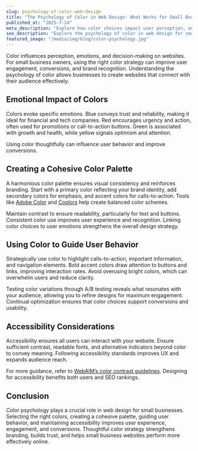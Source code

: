 ```yaml
---
slug: psychology-of-color-web-design
title: "The Psychology of Color in Web Design: What Works for Small Businesses"
published_at: "2025-7-24"
meta_description: "Explore how color choices impact user perception, engagement, and conversions on small business websites, and learn how to apply psychology-driven design principles."
seo_description: "Explore the psychology of color in web design for small businesses. Learn how to choose brand colors, create cohesive palettes, guide user behavior, enhance conversions, and improve UX while building trust and credibility online."
featured_image: "/media/img/blog/color-psychology.jpg"
---
```


Color influences perception, emotions, and decision-making on websites. For small business owners, using the right color strategy can improve user engagement, conversions, and brand recognition. Understanding the psychology of color allows businesses to create websites that connect with their audience effectively.

## Emotional Impact of Colors

Colors evoke specific emotions. Blue conveys trust and reliability, making it ideal for financial and tech companies. Red encourages urgency and action, often used for promotions or call-to-action buttons. Green is associated with growth and health, while yellow signals optimism and attention.

Using color thoughtfully can influence user behavior and improve conversions.

## Creating a Cohesive Color Palette

A harmonious color palette ensures visual consistency and reinforces branding. Start with a primary color reflecting your brand identity, add secondary colors for emphasis, and accent colors for calls-to-action. Tools like [Adobe Color](https://color.adobe.com/create) and [Coolors](https://coolors.co/) help create balanced color schemes.

Maintain contrast to ensure readability, particularly for text and buttons. Consistent color use improves user experience and recognition. Linking color choices to user emotions strengthens the overall design strategy.

## Using Color to Guide User Behavior

Strategically use color to highlight calls-to-action, important information, and navigation elements. Bold accent colors draw attention to buttons and links, improving interaction rates. Avoid overusing bright colors, which can overwhelm users and reduce clarity.

Testing color variations through A/B testing reveals what resonates with your audience, allowing you to refine designs for maximum engagement. Continual optimization ensures that color choices support conversions and usability.

## Accessibility Considerations

Accessibility ensures all users can interact with your website. Ensure sufficient contrast, readable fonts, and alternative indicators beyond color to convey meaning. Following accessibility standards improves UX and expands audience reach. 

For more guidance, refer to [WebAIM’s color contrast guidelines](https://webaim.org/resources/contrastchecker/). Designing for accessibility benefits both users and SEO rankings.

## Conclusion

Color psychology plays a crucial role in web design for small businesses. Selecting the right colors, creating a cohesive palette, guiding user behavior, and maintaining accessibility improves user experience, engagement, and conversions. Thoughtful color strategy strengthens branding, builds trust, and helps small business websites perform more effectively online.
